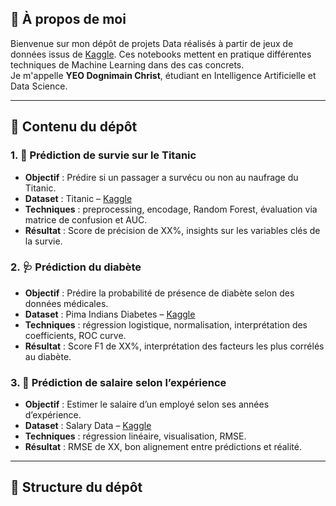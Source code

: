 ## 👋 À propos de moi

Bienvenue sur mon dépôt de projets Data réalisés à partir de jeux de données issus de [Kaggle](https://www.kaggle.com/). Ces notebooks mettent en pratique différentes techniques de Machine Learning dans des cas concrets.  
Je m'appelle **YEO Dognimain Christ**, étudiant en Intelligence Artificielle et Data Science.

---

## 📘 Contenu du dépôt

### 1. 🚢 Prédiction de survie sur le Titanic 
- **Objectif** : Prédire si un passager a survécu ou non au naufrage du Titanic.
- **Dataset** : Titanic – [Kaggle](https://www.kaggle.com/competitions/titanic/)
- **Techniques** : preprocessing, encodage, Random Forest, évaluation via matrice de confusion et AUC.
- **Résultat** : Score de précision de XX%, insights sur les variables clés de la survie.

### 2. 🩺 Prédiction du diabète 
- **Objectif** : Prédire la probabilité de présence de diabète selon des données médicales.
- **Dataset** : Pima Indians Diabetes – [Kaggle](https://www.kaggle.com/datasets/uciml/pima-indians-diabetes-database)
- **Techniques** : régression logistique, normalisation, interprétation des coefficients, ROC curve.
- **Résultat** : Score F1 de XX%, interprétation des facteurs les plus corrélés au diabète.

### 3. 💼 Prédiction de salaire selon l’expérience 
- **Objectif** : Estimer le salaire d’un employé selon ses années d’expérience.
- **Dataset** : Salary Data – [Kaggle](https://www.kaggle.com/datasets/kannanrang/employee-salaries)
- **Techniques** : régression linéaire, visualisation, RMSE.
- **Résultat** : RMSE de XX, bon alignement entre prédictions et réalité.

---

## 📂 Structure du dépôt

